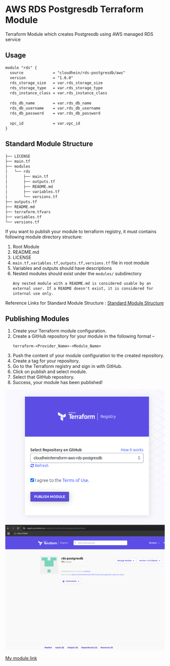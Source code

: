 # AWS RDS Postgresdb Terraform Module
Terraform Module which creates Postgresdb using AWS managed RDS service

## Usage

```hcl
module "rds" {
  source             = "cloudhein/rds-postgresdb/aws"
  version            = "1.6.0"
  rds_storage_size   = var.rds_storage_size
  rds_storage_type   = var.rds_storage_type
  rds_instance_class = var.rds_instance_class

  rds_db_name        = var.rds_db_name
  rds_db_username    = var.rds_db_username
  rds_db_password    = var.rds_db_password

  vpc_id             = var.vpc_id
}
```

## Standard Module Structure
```
├── LICENSE
├── main.tf
├── modules
│   └── rds
│       ├── main.tf
│       ├── outputs.tf
│       ├── README.md
│       ├── variables.tf
│       └── versions.tf
├── outputs.tf
├── README.md
├── terraform.tfvars
├── variables.tf
└── versions.tf
```
If you want to publish your module to terraform registry, it must contains following module directory structure:
1. Root Module
2. README.md
3. LICENSE
4. `main.tf,variables.tf,outputs.tf,versions.tf` file in root module
5. Variables and outputs should have descriptions
6. Nested modules should exist under the `modules/` subdirectory
   ```
   Any nested module with a README.md is considered usable by an external user. If a README doesn't exist, it is considered for internal use only.
   ```

Reference Links for Standard Module Structure : [Standard Module Structure](https://developer.hashicorp.com/terraform/language/modules/develop/structure)

## Publishing Modules
1. Create your Terraform module configuration.
2. Create a GitHub repository for your module in the following format – 
   ```
   terraform-<Provider_Name>-<Module_Name>
   ```
3. Push the content of your module configuration to the created repository.
4. Create a tag for your repository.
5. Go to the Terraform registry and sign in with GitHub.
6. Click on publish and select module.
7. Select that GitHub repository.
8. Success, your module has been published!

![alt text](images/01.png)
![alt text](images/02.png)


[My module link](https://registry.terraform.io/modules/cloudhein/rds-postgresdb/aws/latest)

